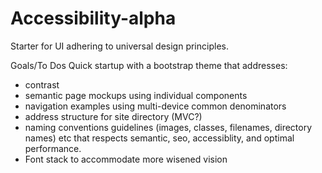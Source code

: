 # Accessibility-alpha
Starter for UI adhering to universal design principles.

Goals/To Dos
Quick startup with a bootstrap theme that addresses:
- contrast
- semantic page mockups using individual components
- navigation examples using multi-device common denominators
- address structure for site directory (MVC?) 
- naming conventions guidelines (images, classes, filenames, directory names) etc that respects semantic, seo, accessiblity, and optimal performance. 
- Font stack to accommodate more wisened vision

